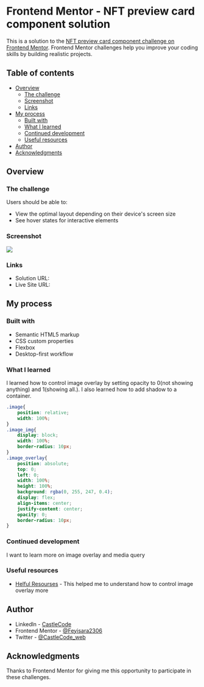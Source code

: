 # Frontend Mentor - NFT preview card component solution

This is a solution to the [NFT preview card component challenge on Frontend Mentor](https://www.frontendmentor.io/challenges/nft-preview-card-component-SbdUL_w0U). Frontend Mentor challenges help you improve your coding skills by building realistic projects. 

## Table of contents

- [Overview](#overview)
  - [The challenge](#the-challenge)
  - [Screenshot](#screenshot)
  - [Links](#links)
- [My process](#my-process)
  - [Built with](#built-with)
  - [What I learned](#what-i-learned)
  - [Continued development](#continued-development)
  - [Useful resources](#useful-resources)
- [Author](#author)
- [Acknowledgments](#acknowledgments)



## Overview

### The challenge

Users should be able to:

- View the optimal layout depending on their device's screen size
- See hover states for interactive elements

### Screenshot

![](./screenshot.jpg)

### Links

- Solution URL: [](https://github.com/CastleCode-web/NFT-Preview-card-component)
- Live Site URL: []( https://castlecode-web.github.io/NFT-Preview-card-component/)

## My process

### Built with

- Semantic HTML5 markup
- CSS custom properties
- Flexbox
- Desktop-first workflow



### What I learned

I learned how to control image overlay by setting opacity to 0(not showing anything) and 1(showing all.). I also learned how to add shadow to a container. 



```css
.image{
    position: relative;
    width: 100%;
}
.image_img{
    display: block;
    width: 100%;
    border-radius: 10px;
}
.image_overlay{
    position: absolute;
    top: 0;
    left: 0;
    width: 100%;
    height: 100%;
    background: rgba(0, 255, 247, 0.4);
    display: flex;
    align-items: center;
    justify-content: center;
    opacity: 0;
    border-radius: 10px;
}
```


### Continued development

I want to learn more on image overlay and media query

### Useful resources

- [Helful Resourses](https://www.youtube.com/watch?v=exb2ab72Xhs) - This helped me to understand how to control image overlay more


## Author

- Linkedln - [CastleCode](https://www.linkedin.com/in/castlecode/)
- Frontend Mentor - [@Feyisara2306](https://www.frontendmentor.io/profile/Feyisara2306)
- Twitter - [@CastleCode_web](https://twitter.com/CastleCode_web)


## Acknowledgments

Thanks to Frontend Mentor for giving me this opportunity to participate in these challenges.
